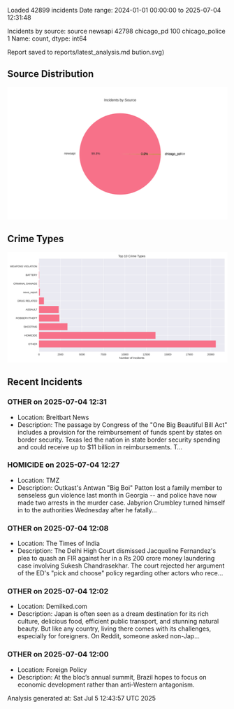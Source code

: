 
Loaded 42899 incidents
Date range: 2024-01-01 00:00:00 to 2025-07-04 12:31:48

Incidents by source:
source
newsapi           42798
chicago_pd          100
chicago_police        1
Name: count, dtype: int64

Report saved to reports/latest_analysis.md
bution.svg)

## Source Distribution
![Source Distribution](images/source_distribution.svg)

## Crime Types
![Crime Types](images/crime_types.svg)

## Recent Incidents

### OTHER on 2025-07-04 12:31
- Location: Breitbart News
- Description: The passage by Congress of the "One Big Beautiful Bill Act" includes a provision for the reimbursement of funds spent by states on border security. Texas led the nation in state border security spending and could receive up to $11 billion in reimbursements.
T…


### HOMICIDE on 2025-07-04 12:27
- Location: TMZ
- Description: Outkast's Antwan "Big Boi" Patton lost a family member to senseless gun violence last month in Georgia -- and police have now made two arrests in the murder case. Jabyrion Crumbley turned himself in to the authorities Wednesday after he fatally…


### OTHER on 2025-07-04 12:08
- Location: The Times of India
- Description: The Delhi High Court dismissed Jacqueline Fernandez's plea to quash an FIR against her in a Rs 200 crore money laundering case involving Sukesh Chandrasekhar. The court rejected her argument of the ED's "pick and choose" policy regarding other actors who rece…


### OTHER on 2025-07-04 12:02
- Location: Demilked.com
- Description: Japan is often seen as a dream destination for its rich culture, delicious food, efficient public transport, and stunning natural beauty. But like any country, living there comes with its challenges, especially for foreigners.
On Reddit, someone asked non-Jap…


### OTHER on 2025-07-04 12:00
- Location: Foreign Policy
- Description: At the bloc’s annual summit, Brazil hopes to focus on economic development rather than anti-Western antagonism.

Analysis generated at: Sat Jul  5 12:43:57 UTC 2025
